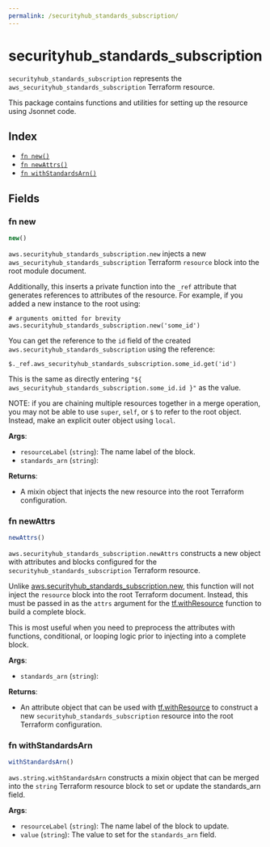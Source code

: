 ```yaml
---
permalink: /securityhub_standards_subscription/
---
```


# securityhub_standards_subscription

`securityhub_standards_subscription` represents the `aws_securityhub_standards_subscription` Terraform resource.



This package contains functions and utilities for setting up the resource using Jsonnet code.


## Index

* [`fn new()`](#fn-new)
* [`fn newAttrs()`](#fn-newattrs)
* [`fn withStandardsArn()`](#fn-withstandardsarn)

## Fields

### fn new

```ts
new()
```


`aws.securityhub_standards_subscription.new` injects a new `aws_securityhub_standards_subscription` Terraform `resource`
block into the root module document.

Additionally, this inserts a private function into the `_ref` attribute that generates references to attributes of the
resource. For example, if you added a new instance to the root using:

    # arguments omitted for brevity
    aws.securityhub_standards_subscription.new('some_id')

You can get the reference to the `id` field of the created `aws.securityhub_standards_subscription` using the reference:

    $._ref.aws_securityhub_standards_subscription.some_id.get('id')

This is the same as directly entering `"${ aws_securityhub_standards_subscription.some_id.id }"` as the value.

NOTE: if you are chaining multiple resources together in a merge operation, you may not be able to use `super`, `self`,
or `$` to refer to the root object. Instead, make an explicit outer object using `local`.

**Args**:
  - `resourceLabel` (`string`): The name label of the block.
  - `standards_arn` (`string`): 

**Returns**:
- A mixin object that injects the new resource into the root Terraform configuration.


### fn newAttrs

```ts
newAttrs()
```


`aws.securityhub_standards_subscription.newAttrs` constructs a new object with attributes and blocks configured for the `securityhub_standards_subscription`
Terraform resource.

Unlike [aws.securityhub_standards_subscription.new](#fn-new), this function will not inject the `resource`
block into the root Terraform document. Instead, this must be passed in as the `attrs` argument for the
[tf.withResource](https://github.com/tf-libsonnet/core/tree/main/docs#fn-withresource) function to build a complete block.

This is most useful when you need to preprocess the attributes with functions, conditional, or looping logic prior to
injecting into a complete block.

**Args**:
  - `standards_arn` (`string`): 

**Returns**:
  - An attribute object that can be used with [tf.withResource](https://github.com/tf-libsonnet/core/tree/main/docs#fn-withresource) to construct a new `securityhub_standards_subscription` resource into the root Terraform configuration.


### fn withStandardsArn

```ts
withStandardsArn()
```

`aws.string.withStandardsArn` constructs a mixin object that can be merged into the `string`
Terraform resource block to set or update the standards_arn field.



**Args**:
  - `resourceLabel` (`string`): The name label of the block to update.
  - `value` (`string`): The value to set for the `standards_arn` field.
